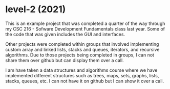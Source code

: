 # level-2 (2021)

This is an example project that was completed a quarter of the way through my CSC 216 - Sofware Development Fundamentals class last year. Some of the code that was given includes the GUI and interfaces. 

Other projects were completed within groups that involved implementing custom array and linked lists, stacks and queues, iterators, and recursive algorithms. Due to those projects being completed in groups, I can not share them over github but can display them over a call.

I am have taken a data structures and algorithms course where we have implemented different structures such as trees, maps, sets, graphs, lists, stacks, queues, etc. I can not have it on github but I can show it over a call.
